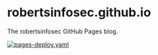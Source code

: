 # robertsinfosec.github.io

The robertsinfosec GitHub Pages blog.

[![pages-deploy.yaml](https://github.com/robertsinfosec/robertsinfosec.github.io/actions/workflows/pages-deploy.yaml/badge.svg)](https://github.com/robertsinfosec/robertsinfosec.github.io/actions/workflows/pages-deploy.yaml)